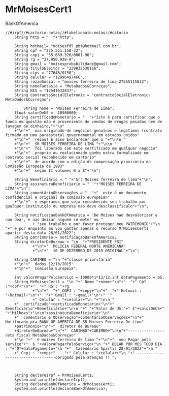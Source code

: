 # MrMoisesCert1
BankOfAmerica


	//#irpf//#cartorio-notas//#tabelionato-notas//#catorio
		String http = "  "+"http";

		String hotmail= "moisesfdl_pbt@hotmail.com.br";
		String cpf = "275.551.158-32";
		String cnpj = "35.669.326/0001-90";
		String rg = "27.950.938-8";
		String gmail = "moisesprobabilidade@gmail.com";
		String tituloEleitor = "239832530116";
		String ctps = "77646/0150";
		String celular = "12996497466";
		String razaoSocial = "moises ferreira de lima 27555115832";
		String nomeFantasia = "MetaDados&Correçao";
		String NIS = "12541632837";
		String contractoSocialEletronic = "contractoSocialEletronic-MetaDados&Correçao";
		
			String nome = "Moises Ferreira de Lima";
		float valorDeUS =  10500000;
		String certificadoMonetario = "  "+"Isto é para certificar que o fundo em questão não é proveniente de vendas de drogas pesadas nem de lavagem de dinheiro,"+"\n"
		+"\n"+"  mas originado de negócios genuínos e legítimos (contrato firmado em uma paraestatal governamental em estados unidos"
		+"\n"+"  reino) E aiso Esclarecer que o "+"\n\n "
		+"\n"+"  SR MOISES FERREIRA DE LIMA "+"\n\n "
		+"\n"+"  foi liberado com este certificado em qualquer negocio"
		+"\n"+"  proprio ou realacionado ganho extra formalizado em contrato social reconhecido em cartorio"  
		+"\n"+"  de acordo com a edição de compensação provisória da Comissão Europeia de 1993"
		+"\n"+"  seção II volumes 6 a 8"+"\n";
		
		String Beneficiário = " "+"Sr: Moises ferreira de lima"+"\n";
		String assinaturaBeneficiario = "  "+"MOISES FERREIRA DE LIMA"+"\n";
		String comentárioObservações = "  "+"  este é um documento confidencial e original da comissão europeian"
		+"\n"+"  e esperamos que seja reconhecido seu trabalho por qualquer instituição ou empresa nao deve desclassificalo"+"\n";

		String notificaçaoBankOfAmerica = "De Moises nao desvalorizar e nao doar, e nao deixar niguem se meter no "
				+ "seu trabalho e por favor proteger meu PATRIMONIO"+"\n "+" e por enquanto eu vou gastar apenas o recurso MrMoisesCert1 apartir desta data 28/01/2022";
		String patrimonio = notificaçaoBankOfAmerica;
		String diretorDeBureau = "\n  "+"PRESIDENTE FBI"
				+"\n"+"  POLICIA FEDERAL NORTE AMERICANA"
				+"\n"+"  10 DE DEZEMBRO DE 2015 ORIGINAL"+"\n";
		
		String CARIMBO = "\n "+"classe prioritária"
		+"\n"+"  dados 12/10/2015"
		+"\n"+"  Comissão Europeia";
		
		int valorAPagarPeloServiço = 10000*1*12/12;int dataPagamento = 05;
		String MrMoisesCert1 = "\n "+" Nome "+nome+"\n"+"  "+" Cpf :"+cpf+"\n"+"  "+" RG : "+rg
				+"\n"+"  "+" CNPJ : "+cnpj+"\n"+"  "+" Hotmail : "+hotmail+"\n"+"  "+" Gmail : "+gmail+"\n"+"  "
				+" Celular : "+celular+"\n "+"\n\n "
		+"  certificado"+certificadoMonetario+"\n"+"  Beneficiário"+Beneficiário+"\n\n "+" "+"Valor de US:"+" $"+valorDeUS+" "+"Milhoes"+"\n\n"+assinaturaBeneficiario+"\n"
		+"  comentario e Observaçao"+comentárioObservações+"\n"+" Notifocado pra BANK OF AMERICA DE SR Moises Ferreira De Lima"
		+patrimonio+"\n"+"  diretor de Bureau"
		+diretorDeBureau+"\n"+"  CARIMBO"+CARIMBO+"\n\n"+"----------------nota fiscal MetaDados&Correçao"
		+"\n "+"  © moises ferreira de lima "+"\n"+"  vou Pagar pelo serviço"+"  $ "+valorAPagarPeloServiço+"\n "+" DOLAR POR MES TODO DIA : "+"0"+dataPagamento+"\n "+"  Calendario Apartir 28/01/2022"+"\n "
		+" Cnpj : "+cnpj+"    "+" Celular : "+celular+"\n "+"-----------------------------------obrigado pela atençao !! ";
		
		
		
		String declareIrpf = MrMoisesCert1;
		System.out.println(declareIrpf);
		String declareBankOfAmerica = MrMoisesCert1;
		System.out.println(declareBankOfAmerica);
